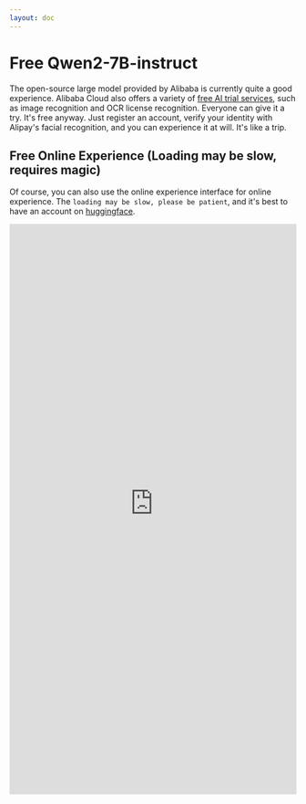 ```yaml
---
layout: doc
---
```

# Free Qwen2-7B-instruct

The open-source large model provided by Alibaba is currently quite a good experience. Alibaba Cloud also offers a variety of [free AI trial services](https://free.aliyun.com/?product=1395,1396,1397,1430,1398), such as image recognition and OCR license recognition. Everyone can give it a try. It's free anyway. Just register an account, verify your identity with Alipay's facial recognition, and you can experience it at will. It's like a trip.


## Free Online Experience (Loading may be slow, requires magic)

Of course, you can also use the online experience interface for online experience. The `loading may be slow, please be patient`, and it's best to have an account on [huggingface](https://huggingface.co/). 

<iframe
	src="https://trajectry-qwen-7b-instruct.hf.space"
	frameborder="0"
	width="100%"
	height="1000"
></iframe>